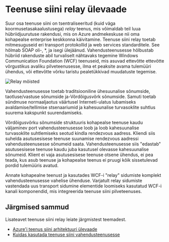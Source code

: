 <properties
    pageTitle="Teenuse siini relay ülevaade | Microsoft Azure'i"
    description="Ülevaade teenuse siini relay."
    services="service-bus"
    documentationCenter=".net"
    authors="sethmanheim"
    manager="timlt"
    editor=""/>

<tags
    ms.service="service-bus"
    ms.workload="na"
    ms.tgt_pltfrm="na"
    ms.devlang="multiple"
    ms.topic="get-started-article"
    ms.date="09/01/2016"
    ms.author="sethm"/>


# <a name="overview-of-service-bus-relay"></a>Teenuse siini relay ülevaade

Suur osa teenuse siini on tsentraliseeritud (kuid väga koormusetasakaalustusega) *relay* teenus, mis võimaldab teil luua hübriidjuurutuse rakendusi, mis on Azure andmekeskuse nii oma kohapealse enterprise keskkonna käivitamine.  Teenuse siini relay toetab mitmesuguseid eri transport protokollid ja web services standarditele. See hõlmab SOAP oli-, *, ja isegi ülejäänud. Vahendusteenusesse hõlbustab hübriid rakenduste abil turvaliselt nähtavaks tegemine Windows Communication Foundation (WCF) teenuseid, mis asuvad ettevõtte ettevõtte võrgustikus avaliku pilveteenusesse, ilma et peaksite avama tulemüüri ühendus, või ettevõtte võrku taristu pealetükkivad muudatuste tegemise. 

![Relay mõisted](./media/service-bus-relay-overview/sb-relay-01.png)

Vahendusteenusesse toetab traditsiooniline ühesuunalise sõnumside, taotluse/vastuse sõnumside ja-Võrdõigusvõrk sõnumside. Samuti toetab sündmuse normaaljaotus väärtusel Interneti-ulatus lubamiseks avaldamise/tellimise stsenaariumid ja kahesuunalise turvasoklite suhtlus suurema kakspunkt suurendamiseks. 

Võrdõigusvõrku sõnumside struktuuris kohapealse teenuse kaudu väljaminev port vahendusteenusesse loob ja loob kahesuunalise turvasoklite suhtlemiseks seotud kindla rendezvous aadress. Kliendi siis suhelda asutusesisese teenuse suunamise rendezvous aadressi vahendusteenusesse sõnumeid saata. Vahendusteenusesse siis "edastab" asutusesisese teenuse kaudu juba kasutusel olevasse kahesuunalise sõnumeid. Klient ei vaja asutusesisese teenuse otsene ühendus, ei pea teada, kus asub teenuse ja kohapealse teenus ei pruugi kõik sissetulevad pordid tulemüüris avatud.

Annate kohapealne teenust ja kasutades WCF-i "relay" sidumiste komplekt vahendusteenusesse vahelise ühenduse. Varjatult relay sidumiste vastendada uus transport sidumine elementide loomiseks kasutatud WCF-i kanali komponendid, mis integreerida teenuse siini pilveteenuses. 

## <a name="next-steps"></a>Järgmised sammud

Lisateavet teenuse siini relay leiate järgmistest teemadest.

- [Azure'i teenus siini arhitektuuri ülevaade](../service-bus-messaging/service-bus-fundamentals-hybrid-solutions.md)
- [Kuidas kasutada teenuse siini vahendusteenusesse](service-bus-dotnet-how-to-use-relay.md)

 